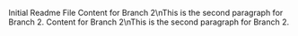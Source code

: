 Initial Readme File
Content for Branch 2\nThis is the second paragraph for Branch 2.
Content for Branch 2\nThis is the second paragraph for Branch 2.
